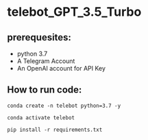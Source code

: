 # telebot_GPT_3.5_Turbo

## prerequesites:
- python 3.7
- A Telegram Account
- An OpenAI account for API Key

## How to run code:
```
conda create -n telebot python=3.7 -y
```

```
conda activate telebot
```

```
pip install -r requirements.txt
```